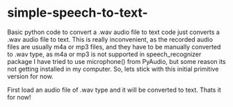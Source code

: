 # simple-speech-to-text-
Basic python code to convert a .wav audio file to text
code just converts a .wav audio file to text.
This is really inconvenient, as the recorded audio files are usually m4a or mp3 files, and they have to be manually converted to .wav type, as m4a or mp3 is not supported in speech_recognizer package
I have tried to use microphone() from PyAudio, but some reason its not getting installed in my computer.
So, lets stick with this initial primitive version for now.

First load an audio file of .wav type and it will be converted to text. 
Thats it for now!
